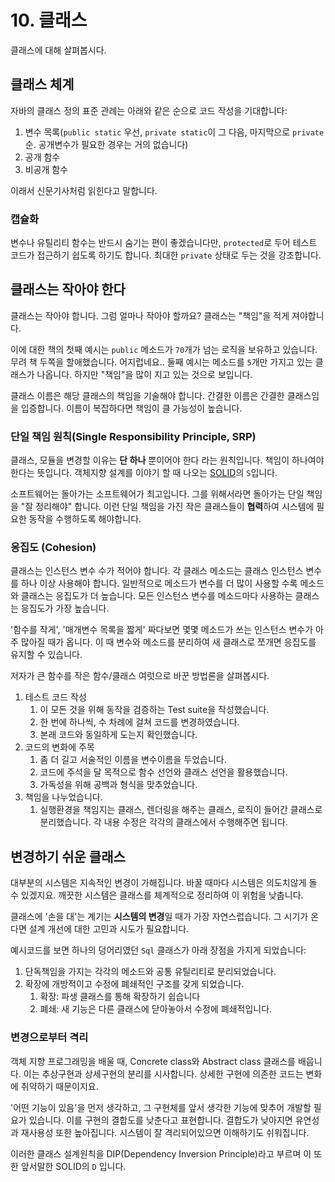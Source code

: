 # 10. 클래스

클래스에 대해 살펴봅시다.

## 클래스 체계

자바의 클래스 정의 표준 관례는 아래와 같은 순으로 코드 작성을 기대합니다:

1. 변수 목록(`public static` 우선, `private static`이 그 다음, 마지막으로 `private` 순. 공개변수가 필요한 경우는 거의 없습니다)
2. 공개 함수
3. 비공개 함수

이래서 신문기사처럼 읽힌다고 말합니다.

### 캡슐화

변수나 유틸리티 함수는 반드시 숨기는 편이 좋겠습니다만, `protected`로 두어 테스트 코드가 접근하기 쉽도록 하기도 합니다. 최대한 `private` 상태로 두는 것을 강조합니다.

## 클래스는 작아야 한다

클래스는 작아야 합니다. 그럼 얼마나 작아야 할까요? 클래스는 "책임"을 적게 져야합니다.

이에 대한 책의 첫째 예시는 `public` 메소드가 `70`개가 넘는 로직을 보유하고 있습니다. 무려 책 두쪽을 할애했습니다. 어지럽네요.. 둘째 예시는 메소드를 `5`개만 가지고 있는 클래스가 나옵니다. 하지만 "책임"을 많이 지고 있는 것으로 보입니다.

클래스 이름은 해당 클래스의 책임을 기술해야 합니다. 간결한 이름은 간결한 클래스임을 입증합니다. 이름이 복잡하다면 책임이 클 가능성이 높습니다.

### 단일 책임 원칙(Single Responsibility Principle, SRP)

클래스, 모듈을 변경할 이유는 **단 하나** 뿐이어야 한다 라는 원칙입니다. 책임이 하나여야 한다는 뜻입니다. 객체지향 설계를 이야기 할 때 나오는 [SOLID](https://en.wikipedia.org/wiki/SOLID)의 `S`입니다.

소프트웨어는 돌아가는 소프트웨어가 최고입니다. 그를 위해서라면 돌아가는 단일 책임을 "잘 정리해야" 합니다. 이런 단일 책임을 가진 작은 클래스들이 **협력**하여 시스템에 필요한 동작을 수행하도록 해야합니다.

### 응집도 (Cohesion)

클래스는 인스턴스 변수 수가 적어야 합니다. 각 클래스 메소드는 클래스 인스턴스 변수를 하나 이상 사용해야 합니다. 일반적으로 메소드가 변수를 더 많이 사용할 수록 메소드와 클래스는 응집도가 더 높습니다. 모든 인스턴스 변수를 메소드마다 사용하는 클래스는 응집도가 가장 높습니다.

'함수를 작게', '매개변수 목록을 짧게' 짜다보면 몇몇 메소드가 쓰는 인스턴스 변수가 아주 많아질 때가 옵니다. 이 때 변수와 메소드를 분리하여 새 클래스로 쪼개면 응집도를 유지할 수 있습니다.

저자가 큰 함수를 작은 함수/클래스 여럿으로 바꾼 방법론을 살펴봅시다.

1. 테스트 코드 작성
   1. 이 모든 것을 위해 동작을 검증하는 Test suite을 작성했습니다.
   2. 한 번에 하나씩, 수 차례에 걸쳐 코드를 변경하였습니다.
   3. 본래 코드와 동일하게 도는지 확인했습니다.
2. 코드의 변화에 주목
   1. 좀 더 길고 서술적인 이름을 변수이름을 두었습니다.
   2. 코드에 주석을 달 목적으로 함수 선언와 클래스 선언을 활용했습니다.
   3. 가독성을 위해 공백과 형식을 맞추었습니다.
3. 책임을 나누었습니다.
   1. 실행환경을 책임지는 클래스, 렌더링을 해주는 클래스, 로직이 들어간 클래스로 분리했습니다. 각 내용 수정은 각각의 클래스에서 수행해주면 됩니다.

## 변경하기 쉬운 클래스

대부분의 시스템은 지속적인 변경이 가해집니다. 바꿀 때마다 시스템은 의도치않게 돌 수 있겠지요. 깨끗한 시스템은 클래스를 체계적으로 정리하여 이 위험을 낮춥니다.

클래스에 '손을 대'는 계기는 **시스템의 변경**일 때가 가장 자연스럽습니다. 그 시기가 온다면 설계 개선에 대한 고민과 시도가 필요합니다.

예시코드를 보면 하나의 덩어리였던 `Sql` 클래스가 아래 장점을 가지게 되었습니다:

1. 단독책임을 가지는 각각의 메소드와 공통 유틸리티로 분리되었습니다.
2. 확장에 개방적이고 수정에 폐쇄적인 구조를 갖게 되었습니다.
   1. 확장: 파생 클래스를 통해 확장하기 쉽습니다
   2. 폐쇄: 새 기능은 다른 클래스에 닫아놓아서 수정에 폐쇄적입니다.

### 변경으로부터 격리

객체 지향 프로그래밍을 배울 때, Concrete class와 Abstract class 클래스를 배웁니다. 이는 추상구현과 상세구현의 분리를 시사합니다. 상세한 구현에 의존한 코드는 변화에 취약하기 때문이지요. 

'어떤 기능이 있음'을 먼저 생각하고, 그 구현체를 앞서 생각한 기능에 맞추어 개발할 필요가 있습니다. 이를 구현의 결합도를 낮춘다고 표현합니다. 결합도가 낮아지면 유연성과 재사용성 또한 높아집니다. 시스템이 잘 격리되어있으면 이해하기도 쉬워집니다. 

이러한 클래스 설계원칙을 DIP(Dependency Inversion Principle)라고 부르며 이 또한 앞서말한 SOLID의 `D` 입니다.